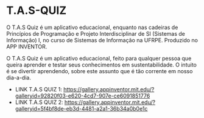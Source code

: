 # T.A.S-QUIZ
O T.A.S Quiz é um aplicativo educacional, enquanto nas cadeiras de Princípios de Programação e Projeto Interdisciplinar de SI (Sistemas de Informação) I, no curso de Sistemas de Informação na UFRPE.
Produzido no APP INVENTOR.

O T.A.S Quiz é um aplicativo educacional, feito para qualquer pessoa que queira aprender e testar seus conhecimentos em sustentabilidade. O intuito é se divertir aprendendo, sobre este assunto que é tão corrente em nosso dia-a-dia.

- LINK T.A.S QUIZ 1: https://gallery.appinventor.mit.edu/?galleryid=92820f03-e620-4cd7-907e-ce6091851776
- LINK T.A.S QUIZ 2: https://gallery.appinventor.mit.edu/?galleryid=5f4bf8de-eb3d-4481-a2a1-36b34a0b0e1c
